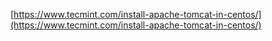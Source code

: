 [https://www.tecmint.com/install-apache-tomcat-in-centos/](https://www.tecmint.com/install-apache-tomcat-in-centos/)

